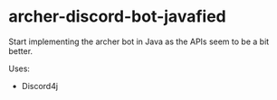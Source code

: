 # archer-discord-bot-javafied

Start implementing the archer bot in Java as the APIs seem to be a bit better.

Uses:
* Discord4j

